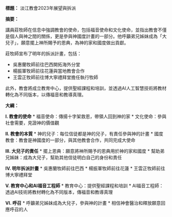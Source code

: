 **標題：** 淡江教會2023年展望與拆派

**摘要：**

講員莊牧師在信息中強調教會的使命，包括福音使命和文化使命，並指出教會不僅是個人與神之間的關係，更是參與神國度計畫的一部分。他呼籲弟兄姊妹成為「大兒子」，願意擺上神所賜予的恩典，為神的家和國度做出貢獻。

莊牧師宣布了明年的拆派計畫，包括：

* 吳惠蘭牧師前往巴西開拓海外分堂
* 楊振軍牧師前往花蓮與當地教會合作
* 王雲正牧師前往博大寧禮拜堂擔任執行牧師

此外，教會將成立教育中心，提供聖經課程和培訓，並透過AI人工智慧技術將教材轉化為不同版本，以傳福音和教導真理。

**大綱：**

**I. 教會的使命**
    * 福音使命：傳揚十字架救恩，帶領人回到神的家
    * 文化使命：參與社會需要，見證神的價值觀

**II. 教會的本質**
    * 神的兒子：每位信徒都是神的兒子，有責任參與神的計畫
    * 國度教會：教會是神國度的一部分，與其他教會合作，共同完成大使命

**III. 大兒子的責任**
    * 擺上恩典：願意將神所賜予的恩典用於神的家和國度
    * 幫助弟兄姊妹：成為大兒子，幫助其他信徒明白自己的身份和責任

**IV. 明年拆派計畫**
    * 吳惠蘭牧師前往巴西
    * 楊振軍牧師前往花蓮
    * 王雲正牧師前往博大寧禮拜堂

**V. 教育中心和AI福音工程師**
    * 教育中心：提供聖經課程和培訓
    * AI福音工程師：透過AI技術將教材轉化為不同版本，傳福音和教導真理

**VI. 呼召**
    * 呼籲弟兄姊妹成為大兒子，參與神的計畫
    * 相信神會醫治和釋放願意回應呼召的人